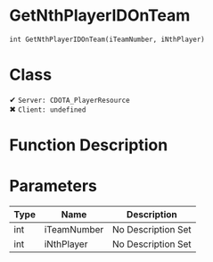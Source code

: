 # GetNthPlayerIDOnTeam
```
int GetNthPlayerIDOnTeam(iTeamNumber, iNthPlayer)
```
# Class
✔ `Server: CDOTA_PlayerResource`  
✖ `Client: undefined`  

# Function Description

# Parameters
Type|Name|Description
--|--|--
int|iTeamNumber|No Description Set
int|iNthPlayer|No Description Set
